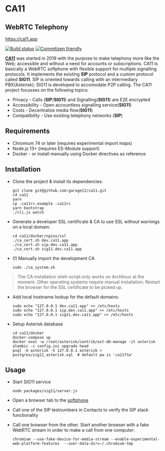 # CA11

## WebRTC Telephony

<https://ca11.app>

[![Build status](https://github.com/garage11/ca11/workflows/test/badge.svg)](https://github.com/garage11/ca11/actions?query=workflow%3Atest)
[![Commitizen friendly](https://img.shields.io/badge/commitizen-friendly-brightgreen.svg)](http://commitizen.github.io/cz-cli/)

**[CA11](https://github.com/garage11/ca11)** was started in 2019 with the
purpose to make telephony more like the Web; accessible and without a
need for accounts or subscriptions. CA11 is basically a WebRTC softphone
with flexible support for multiple signalling protocols. It implements the
existing **SIP** protocol and a custom protocol called **SIG11**. SIP is
oriented towards calling with an intermediary PBX(Asterisk); SIG11 is
developed to accomodate P2P calling. The CA11 project focusses on
the following topics:

- Privacy - Calls (**SIP**/**SIG11**) and Signalling(**SIG11**) are E2E encrypted
- Accessibility - Open accountless signalling service(**SIG11**)
- Costs - Decentralize media flow(**SIG11**)
- Compatibility - Use existing telephony networks (**SIP**)

## Requirements

- Chromium 74 or later (requires experimental import maps)
- Node.js 13+ (requires ES-Module support)
- Docker - or install manually using Docker directives as reference

## Installation

- Clone the project & install its dependencies:

      git clone git@github.com:garage11/ca11.git
      cd ca11
      yarn
      cp .ca11rc.example .ca11rc
      yarn bootstrap
      ./cli.js watch

- Generate a developer SSL certificate & CA to use SSL without warnings on a local domain:

      cd ca11/docker/nginx/ssl
      ./ca_cert.sh dev.ca11.app
      ./ca_cert.sh sip.dev.ca11.app
      ./ca_cert.sh sig11.dev.ca11.app

- (!) Manually import the development CA

      sudo ./ca_system.sh

> The CA installation shell-script only works on Archlinux at the moment.
> Other operating systems require manual installation. Restart the browser
> for the SSL certificate to be picked up.

- Add local hostname lookup for the default domains:

      sudo echo "127.0.0.1 dev.ca11.app" >> /etc/hosts
      sudo echo "127.0.0.1 sip.dev.ca11.app" >> /etc/hosts
      sudo echo "127.0.0.1 sig11.dev.ca11.app" >> /etc/hosts

- Setup Asterisk database

      cd ca11/docker
      docker-compose up
      docker exec -w /root/asterisk/contrib/ast-db-manage -it asterisk alembic -c config.ini upgrade head
      psql -U asterisk -h 127.0.0.1 asterisk < postgres/sig11_asterisk.sql  # default pw is 'ca11ftw'

## Usage

- Start SIG11 service

      node packages/sig11/server.js

- Open a browser tab to the [softphone](https://dev.ca11.app)
- Call one of the SIP testnumbers in Contacts to verify the SIP stack functionality
- Call one browser from the other. Start another browser with a fake WebRTC stream
  in order to make a call from one computer:

      chromium --use-fake-device-for-media-stream --enable-experimental-web-platform-features  --user-data-dir=~/.chromium-tmp
